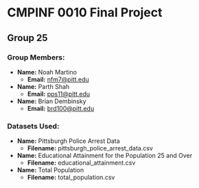# CMPINF 0010 Final Project 

## Group 25 

### Group Members:
* **Name:** Noah Martino
	* **Email:** nfm7@pitt.edu
* **Name:** Parth Shah
	* **Email:** pps11@pitt.edu
* **Name:** Brian Dembinsky
	* **Email:** brd100@pitt.edu

### Datasets Used:
* **Name:** Pittsburgh Police Arrest Data
	* **Filename:** pittsburgh_police_arrest_data.csv 
* **Name:** Educational Attainment for the Population 25 and Over
	* **Filename:** educational_attainment.csv
* **Name:** Total Population 
	* **Filename:** total_population.csv

